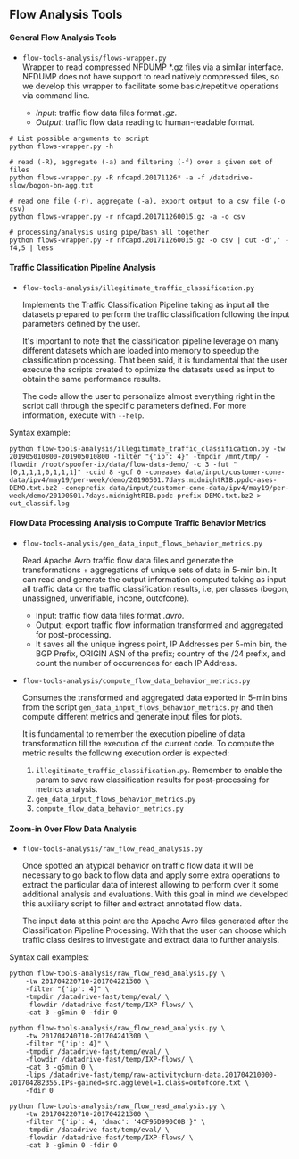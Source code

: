 ## Flow Analysis Tools


#### General Flow Analysis Tools
* `flow-tools-analysis/flows-wrapper.py`  
    Wrapper to read compressed NFDUMP *.gz files via a similar interface.
    NFDUMP does not have support to read natively compressed files, so we develop this wrapper to
    facilitate some basic/repetitive operations via command line.
    
    * *Input*: traffic flow data files format *.gz*.
    * *Output*: traffic flow data reading to human-readable format.


```
# List possible arguments to script
python flows-wrapper.py -h

# read (-R), aggregate (-a) and filtering (-f) over a given set of files
python flows-wrapper.py -R nfcapd.20171126* -a -f /datadrive-slow/bogon-bn-agg.txt

# read one file (-r), aggregate (-a), export output to a csv file (-o csv)
python flows-wrapper.py -r nfcapd.201711260015.gz -a -o csv

# processing/analysis using pipe/bash all together
python flows-wrapper.py -r nfcapd.201711260015.gz -o csv | cut -d',' -f4,5 | less
```

#### Traffic Classification Pipeline Analysis
* `flow-tools-analysis/illegitimate_traffic_classification.py`
    
    Implements the Traffic Classification Pipeline taking as input all the datasets prepared to perform the 
    traffic classification following the input parameters defined by the user.
    
    It's important to note that the classification pipeline leverage on many different datasets which are loaded into
    memory to speedup the classification processing. That been said, it is fundamental that the user execute the scripts
    created to optimize the datasets used as input to obtain the same performance results.
    
    The code allow the user to personalize almost everything right in the script call through the specific 
    parameters defined. For more information, execute with `--help`. 

Syntax example:        
```
python flow-tools-analysis/illegitimate_traffic_classification.py -tw 201905010800-201905010800 -filter "{'ip': 4}" -tmpdir /mnt/tmp/ -flowdir /root/spoofer-ix/data/flow-data-demo/ -c 3 -fut "[0,1,1,1,0,1,1,1]" -ccid 8 -gcf 0 -coneases data/input/customer-cone-data/ipv4/may19/per-week/demo/20190501.7days.midnightRIB.ppdc-ases-DEMO.txt.bz2 -coneprefix data/input/customer-cone-data/ipv4/may19/per-week/demo/20190501.7days.midnightRIB.ppdc-prefix-DEMO.txt.bz2 > out_classif.log
```    

#### Flow Data Processing Analysis to Compute Traffic Behavior Metrics
* `flow-tools-analysis/gen_data_input_flows_behavior_metrics.py`

    Read Apache Avro traffic flow data files and generate the transformations + aggregations of unique sets of data 
    in 5-min bin. It can read and generate the output information computed taking as input all traffic data or 
    the traffic classification results, i.e, per classes (bogon, unassigned, unverifiable, incone, outofcone).
    
    * Input: traffic flow data files format *.avro*.
    * Output: export traffic flow information transformed and aggregated for post-processing.
    * It saves all the unique ingress point, IP Addresses per 5-min bin, the BGP Prefix, ORIGIN ASN of the prefix; 
    country of the /24 prefix, and count the number of occurrences for each IP Address.
  
* `flow-tools-analysis/compute_flow_data_behavior_metrics.py`

    Consumes the transformed and aggregated data exported in 5-min bins from the 
    script `gen_data_input_flows_behavior_metrics.py` and then compute
    different metrics and generate input files for plots.

    It is fundamental to remember the execution pipeline of data transformation till the execution of the current code.
    To compute the metric results the following execution order is expected:

    1. `illegitimate_traffic_classification.py`. 
    Remember to enable the param to save raw classification results for post-processing for metrics analysis.
    2. `gen_data_input_flows_behavior_metrics.py`
    3. `compute_flow_data_behavior_metrics.py`

#### Zoom-in Over Flow Data Analysis
* `flow-tools-analysis/raw_flow_read_analysis.py`
    
    Once spotted an atypical behavior on traffic flow data it will be necessary to go back to flow data and apply some
    extra operations to extract the particular data of interest allowing to perform over it some additional analysis 
    and evaluations. With this goal in mind we developed this auxiliary script to filter and extract annotated flow 
    data.
    
    The input data at this point are the Apache Avro files generated after the Classification Pipeline Processing.
    With that the user can choose which traffic class desires to investigate and extract data to further analysis.     

Syntax call examples:    
```
python flow-tools-analysis/raw_flow_read_analysis.py \
    -tw 201704220710-201704221300 \
    -filter "{'ip': 4}" \
    -tmpdir /datadrive-fast/temp/eval/ \
    -flowdir /datadrive-fast/temp/IXP-flows/ \
    -cat 3 -g5min 0 -fdir 0

python flow-tools-analysis/raw_flow_read_analysis.py \
    -tw 201704240710-201704241300 \
    -filter "{'ip': 4}" \
    -tmpdir /datadrive-fast/temp/eval/ \
    -flowdir /datadrive-fast/temp/IXP-flows/ \
    -cat 3 -g5min 0 \
    -lips /datadrive-fast/temp/raw-activitychurn-data.201704210000-201704282355.IPs-gained=src.agglevel=1.class=outofcone.txt \
    -fdir 0

python flow-tools-analysis/raw_flow_read_analysis.py \
    -tw 201704220710-201704221300 \
    -filter "{'ip': 4, 'dmac': '4CF95D990C0B'}" \
    -tmpdir /datadrive-fast/temp/eval/ \
    -flowdir /datadrive-fast/temp/IXP-flows/ \
    -cat 3 -g5min 0 -fdir 0
```    
